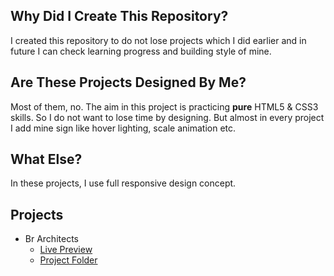 ## Why Did I Create This Repository?
I created this repository to do not lose projects which I did earlier and in future I can check learning progress and building style of mine.

## Are These Projects Designed By Me?
Most of them, no. The aim in this project is practicing **pure** HTML5 & CSS3 skills. So I do not want to lose time by designing. But almost in every project I add mine sign like hover lighting, scale animation etc.

## What Else?
In these projects, I use full responsive design concept.

## Projects
* Br Architects
	* [Live Preview](http://gelistiricionur.com/html-css-practice/br/)
	* [Project Folder](https://github.com/devhonor/html-css-pratice/tree/master/br)
